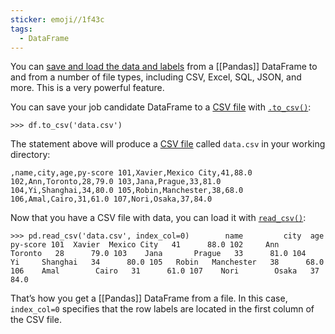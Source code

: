 ```yaml
---
sticker: emoji//1f43c
tags:
  - DataFrame
---
```

You can [save and load the data and labels](https://realpython.com/pandas-read-write-files/) from a [[Pandas]] DataFrame to and from a number of file types, including CSV, Excel, SQL, JSON, and more. This is a very powerful feature.

You can save your job candidate DataFrame to a [CSV file](https://realpython.com/python-csv/) with [`.to_csv()`](https://pandas.pydata.org/pandas-docs/stable/reference/api/pandas.DataFrame.to_csv.html):

`>>> df.to_csv('data.csv')`

The statement above will produce a [CSV file](https://en.wikipedia.org/wiki/Comma-separated_values) called `data.csv` in your working directory:

`,name,city,age,py-score 101,Xavier,Mexico City,41,88.0 102,Ann,Toronto,28,79.0 103,Jana,Prague,33,81.0 104,Yi,Shanghai,34,80.0 105,Robin,Manchester,38,68.0 106,Amal,Cairo,31,61.0 107,Nori,Osaka,37,84.0`

Now that you have a CSV file with data, you can load it with [`read_csv()`](https://pandas.pydata.org/pandas-docs/stable/reference/api/pandas.read_csv.html):

`>>> pd.read_csv('data.csv', index_col=0)        name         city  age  py-score 101  Xavier  Mexico City   41      88.0 102     Ann      Toronto   28      79.0 103    Jana       Prague   33      81.0 104      Yi     Shanghai   34      80.0 105   Robin   Manchester   38      68.0 106    Amal        Cairo   31      61.0 107    Nori        Osaka   37      84.0`

That’s how you get a [[Pandas]] DataFrame from a file. In this case, `index_col=0` specifies that the row labels are located in the first column of the CSV file.